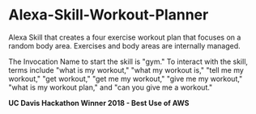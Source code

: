# Alexa-Skill-Workout-Planner

Alexa Skill that creates a four exercise workout plan that focuses on a random body area. Exercises and body areas are internally managed.

The Invocation Name to start the skill is "gym." To interact with the skill, terms include "what is my workout," "what my workout is," "tell me my workout," "get workout," "get me my workout," "give me my workout," "what is my workout plan," and "can you give me a workout."

**UC Davis Hackathon Winner 2018 - Best Use of AWS**
